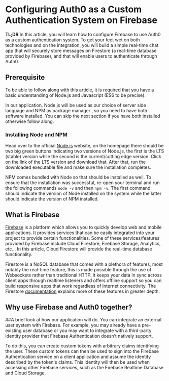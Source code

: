 ﻿# Configuring Auth0 as a Custom Authentication System on Firebase
**TL;DR** In this article,  you will learn how to configure Firebase to use Auth0 as a custom authentication system. To get your feet wet on both technologies and on the integration, you will build a simple real-time chat app that will securely store messages on Firestore (a real-time database provided by Firebase), and that will enable users to authenticate through Auth0.
## Prerequisite 
To be able to follow along with this article, it is required that you have a basic understanding of Node.js and Javascript (ES6 to be precise).

In our application, Node.js will be used as our choice of server side language and NPM as package manager , so you need to have both software installed. You can skip the next section if you have both installed otherwise follow along.
### Installing Node and NPM
Head over to the official [Node.js](https://nodejs.org/) website, on the homepage there should be two big green buttons indicating two versions of Node.js, the first is the LTS (stable) version while the second is the current/cutting edge version. Click on the link of the LTS version and download that. After that, run the downloaded executable file and make sure the installation completes.

NPM comes bundled with Node so that should be installed as well. To ensure that the installation was successful, re-open your terminal and run the following commands `node -v` and then `npm -v`. The first command should indicate the version of Node installed on the system while the latter should indicate the version of NPM installed. 

## What is Firebase
[Firebase](firebase.google.com) is a platform which allows you to quickly develop web and mobile applications. It provides services that can be easily integrated into your project to provide certain functionalities. Some of these services/features provided by Firebase include Cloud Firestore, Firebase Storage, Analytics, etc... In this article, Cloud Firestore will provide the real-time database functionality.

Firestore is a NoSQL database that comes with a plethora of features, most notably the real-time feature, this is made possible through the use of Websockets rather than traditional HTTP. It keeps your data in sync across client apps through realtime listeners and offers offline support so you can build responsive apps that work regardless of Internet connectivity. The Firestore [documentation](https://firebase.google.com/docs/firestore/) explains more of these features in greater depth.

## Why use Firebase and Auth0 together?

##A brief look at how our application will do.
You can integrate an external user system with Firebase. For example, you may already have a pre-existing user database or you may want to integrate with a third-party identity provider that Firebase Authentication doesn’t natively support.

To do this, you can create custom tokens with arbitrary claims identifying the user. These custom tokens can then be used to sign into the Firebase Authentication service on a client application and assume the identity described by the token's claims. This identity will then be used when accessing other Firebase services, such as the Firebase Realtime Database and Cloud Storage.
